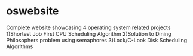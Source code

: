 # oswebsite
Complete website showcasing 4 operating system related projects
1)Shortest Job First CPU Scheduling Algorithm
2)Solution to Dining Philosophers problem using semaphores
3)Look/C-Look Disk Scheduling Algorithms
